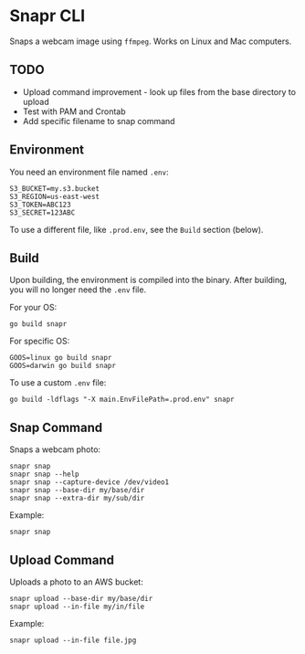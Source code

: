 
# Snapr CLI

Snaps a webcam image using `ffmpeg`.
Works on Linux and Mac computers.

## TODO

- Upload command improvement - look up files from the base directory to upload
- Test with PAM and Crontab
- Add specific filename to snap command

## Environment

You need an environment file named `.env`:
```
S3_BUCKET=my.s3.bucket
S3_REGION=us-east-west
S3_TOKEN=ABC123
S3_SECRET=123ABC
```

To use a different file, like `.prod.env`, see the `Build` section (below).

## Build

Upon building, the environment is compiled into the binary.
After building, you will no longer need the `.env` file.

For your OS:
```
go build snapr
```

For specific OS:
```
GOOS=linux go build snapr
GOOS=darwin go build snapr
```

To use a custom `.env` file:
```
go build -ldflags "-X main.EnvFilePath=.prod.env" snapr
```

## Snap Command

Snaps a webcam photo:
```
snapr snap
snapr snap --help
snapr snap --capture-device /dev/video1
snapr snap --base-dir my/base/dir
snapr snap --extra-dir my/sub/dir
```

Example:
```
snapr snap
```

## Upload Command

Uploads a photo to an AWS bucket:
```
snapr upload --base-dir my/base/dir
snapr upload --in-file my/in/file
```

Example:
```
snapr upload --in-file file.jpg
```